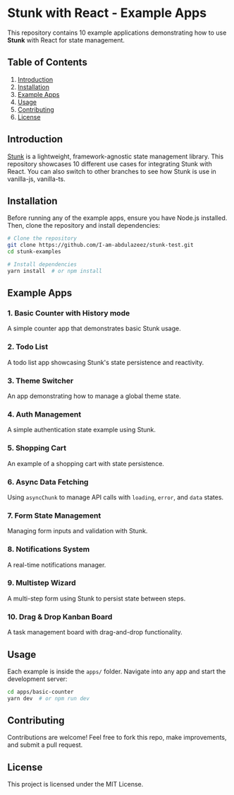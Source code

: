 # Stunk with React - Example Apps

This repository contains 10 example applications demonstrating how to use **Stunk** with React for state management.

## Table of Contents

1. [Introduction](#introduction)
2. [Installation](#installation)
3. [Example Apps](#example-apps)
4. [Usage](#usage)
5. [Contributing](#contributing)
6. [License](#license)

## Introduction

[Stunk](https://github.com/I-am-abdulazeez/stunk) is a lightweight, framework-agnostic state management library. This repository showcases 10 different use cases for integrating Stunk with React. You can also switch to other branches to see how Stunk is use in vanilla-js, vanilla-ts.

## Installation

Before running any of the example apps, ensure you have Node.js installed. Then, clone the repository and install dependencies:

```sh
# Clone the repository
git clone https://github.com/I-am-abdulazeez/stunk-test.git
cd stunk-examples

# Install dependencies
yarn install  # or npm install
```

## Example Apps

### 1. **Basic Counter with History mode**

A simple counter app that demonstrates basic Stunk usage.

### 2. **Todo List**

A todo list app showcasing Stunk's state persistence and reactivity.

### 3. **Theme Switcher**

An app demonstrating how to manage a global theme state.

### 4. **Auth Management**

A simple authentication state example using Stunk.

### 5. **Shopping Cart**

An example of a shopping cart with state persistence.

### 6. **Async Data Fetching**

Using `asyncChunk` to manage API calls with `loading`, `error`, and `data` states.

### 7. **Form State Management**

Managing form inputs and validation with Stunk.

### 8. **Notifications System**

A real-time notifications manager.

### 9. **Multistep Wizard**

A multi-step form using Stunk to persist state between steps.

### 10. **Drag & Drop Kanban Board**

A task management board with drag-and-drop functionality.

## Usage

Each example is inside the `apps/` folder. Navigate into any app and start the development server:

```sh
cd apps/basic-counter
yarn dev  # or npm run dev
```

## Contributing

Contributions are welcome! Feel free to fork this repo, make improvements, and submit a pull request.

## License

This project is licensed under the MIT License.
